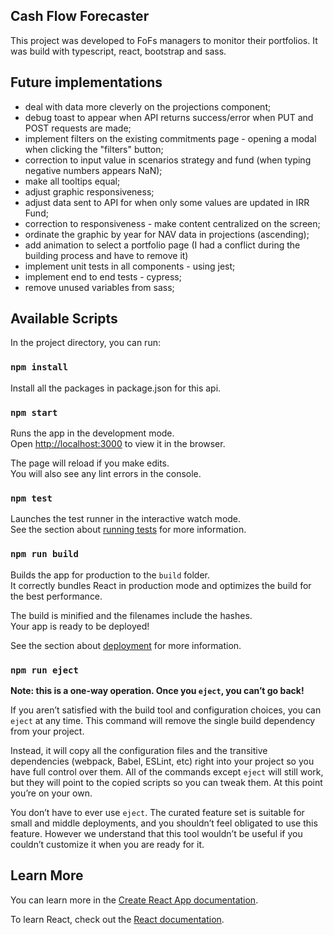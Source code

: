 ## Cash Flow Forecaster

This project was developed to FoFs managers to monitor their portfolios. It was build with typescript, react, bootstrap and sass. 

##  Future implementations

- deal with data more cleverly on the projections component;
- debug toast to appear when API returns success/error when PUT and POST requests are made;
- implement filters on the existing commitments page - opening a modal when clicking the "filters" button;
- correction to input value in scenarios strategy and fund (when typing negative numbers appears NaN);
- make all tooltips equal;
- adjust graphic responsiveness;
- adjust data sent to API for when only some values are updated in IRR Fund;
- correction to responsiveness - make content centralized on the screen;
- ordinate the graphic by year for NAV data in projections (ascending);
- add animation to select a portfolio page (I had a conflict during the building process and have to remove it)
- implement unit tests in all components - using jest;
- implement end to end tests - cypress;
- remove unused variables from sass;

## Available Scripts

In the project directory, you can run:


### `npm install`
Install all the packages in package.json for this api.


### `npm start`

Runs the app in the development mode.\
Open [http://localhost:3000](http://localhost:3000) to view it in the browser.

The page will reload if you make edits.\
You will also see any lint errors in the console.

### `npm test`

Launches the test runner in the interactive watch mode.\
See the section about [running tests](https://facebook.github.io/create-react-app/docs/running-tests) for more information.

### `npm run build`

Builds the app for production to the `build` folder.\
It correctly bundles React in production mode and optimizes the build for the best performance.

The build is minified and the filenames include the hashes.\
Your app is ready to be deployed!

See the section about [deployment](https://facebook.github.io/create-react-app/docs/deployment) for more information.

### `npm run eject`

**Note: this is a one-way operation. Once you `eject`, you can’t go back!**

If you aren’t satisfied with the build tool and configuration choices, you can `eject` at any time. This command will remove the single build dependency from your project.

Instead, it will copy all the configuration files and the transitive dependencies (webpack, Babel, ESLint, etc) right into your project so you have full control over them. All of the commands except `eject` will still work, but they will point to the copied scripts so you can tweak them. At this point you’re on your own.

You don’t have to ever use `eject`. The curated feature set is suitable for small and middle deployments, and you shouldn’t feel obligated to use this feature. However we understand that this tool wouldn’t be useful if you couldn’t customize it when you are ready for it.

## Learn More

You can learn more in the [Create React App documentation](https://facebook.github.io/create-react-app/docs/getting-started).

To learn React, check out the [React documentation](https://reactjs.org/).
